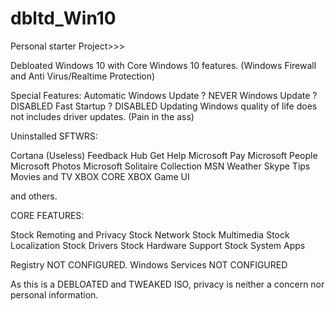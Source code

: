 # dbltd_Win10
Personal starter Project>>>



Debloated Windows 10 with Core Windows 10 features. (Windows Firewall and Anti Virus/Realtime Protection)


Special Features:
Automatic Windows Update ? NEVER
Windows Update ? DISABLED
Fast Startup ? DISABLED
Updating Windows quality of life does not includes driver updates. (Pain in the ass)

Uninstalled SFTWRS:


Cortana (Useless)
Feedback Hub 
Get Help
Microsoft Pay
Microsoft People
Microsoft Photos
Microsoft Solitaire Collection
MSN Weather
Skype
Tips
Movies and TV
XBOX CORE
XBOX Game UI

and others. 


CORE FEATURES:

Stock Remoting and Privacy
Stock Network
Stock Multimedia
Stock Localization
Stock Drivers
Stock Hardware Support
Stock System Apps

Registry NOT CONFIGURED.
Windows Services NOT CONFIGURED

As this is a DEBLOATED and TWEAKED ISO, privacy is neither a concern nor personal information.

